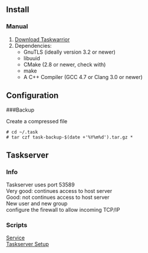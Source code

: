 ## Install
### Manual

1. [Download Taskwarrior](http://taskwarrior.org/download/#dist)
2. Dependencies:
	+ GnuTLS (ideally version 3.2 or newer)
	+ libuuid
	+ CMake (2.8 or newer, check with)
	+ make
	+ A C++ Compiler (GCC 4.7 or Clang 3.0 or newer)


## Configuration
###Backup

Create a compressed file
```
# cd ~/.task
# tar czf task-backup-$(date +'%Y%m%d').tar.gz *
```


## Taskserver
### Info

Taskserver uses port 53589  
Very good: continues access to host server  
Good: not continues access to host server  
New user and new group  
configure the firewall to allow incoming TCP/IP  

### Scripts
[Service](taskd.service)  
[Taskserver Setup](taskserver_setup.sh)  
